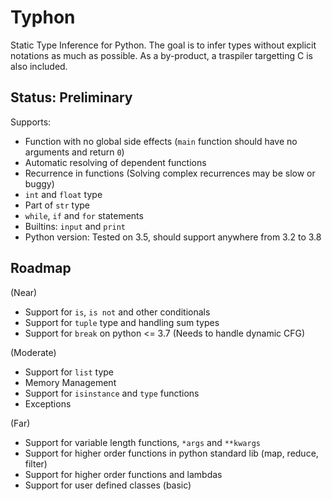 # Typhon
Static Type Inference for Python.
The goal is to infer types without explicit notations as much as possible.
As a by-product, a traspiler targetting C is also included.

## Status: Preliminary
Supports:
- Function with no global side effects (`main` function should have no arguments and return `0`)
- Automatic resolving of dependent functions
- Recurrence in functions (Solving complex recurrences may be slow or buggy)
- `int` and `float` type
- Part of `str` type
- `while`, `if` and `for` statements
- Builtins: `input` and `print`
- Python version: Tested on 3.5, should support anywhere from 3.2 to 3.8

## Roadmap
(Near)
- Support for `is`, `is not` and other conditionals
- Support for `tuple` type and handling sum types
- Support for `break` on python <= 3.7 (Needs to handle dynamic CFG)

(Moderate)
- Support for `list` type
- Memory Management
- Support for `isinstance` and `type` functions
- Exceptions

(Far)
- Support for variable length functions, `*args` and `**kwargs`
- Support for higher order functions in python standard lib (map, reduce, filter)
- Support for higher order functions and lambdas
- Support for user defined classes (basic)

